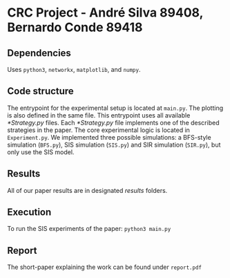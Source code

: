 # CRC Project - André Silva 89408, Bernardo Conde 89418

## Dependencies
Uses `python3`, `networkx`, `matplotlib`, and `numpy`.

## Code structure
The entrypoint for the experimental setup is located at `main.py`.
The plotting is also defined in the same file.
This entrypoint uses all available _\*Strategy.py_ files.
Each _\*Strategy.py_ file implements one of the described strategies in the paper. 
The core experimental logic is located in `Experiment.py`. 
We implemented three possible simulations: a BFS-style simulation (`BFS.py`), SIS simulation (`SIS.py`) and SIR simulation (`SIR.py`), but only use the SIS model.

## Results
All of our paper results are in designated _results_ folders.

## Execution
To run the SIS experiments of the paper:
`python3 main.py`

## Report
The short-paper explaining the work can be found under `report.pdf`
